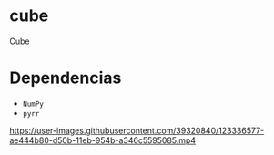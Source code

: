 # cube
Cube

# Dependencias
- `NumPy`
- `pyrr`

https://user-images.githubusercontent.com/39320840/123336577-ae444b80-d50b-11eb-954b-a346c5595085.mp4
